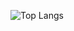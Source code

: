 ![Top Langs](https://github-readme-stats.vercel.app/api/top-langs/?username=AlexeyZatonsky&layout=pie&theme=dark&hide=shaderlab,hlsl,mathematica,mako,html,css,shell,makefile,jupyter%20notebook,dockerfile,scilab,java,javascript,c,c++&custom_title=Языковая%20статистика)



<!--
**AlexeyZatonsky/AlexeyZatonsky** is a ✨ _special_ ✨ repository because its `README.md` (this file) appears on your GitHub profile.

Here are some ideas to get you started:

- 🔭 I’m currently working on ...
- 🌱 I’m currently learning ...
- 👯 I’m looking to collaborate on ...
- 🤔 I’m looking for help with ...
- 💬 Ask me about ...
- 📫 How to reach me: ...
- 😄 Pronouns: ...
- ⚡ Fun fact: ...
-->
